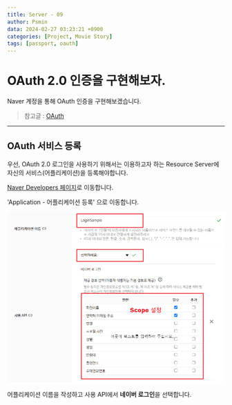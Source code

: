 ```yaml
---
title: Server - 09
author: Psmin
data: 2024-02-27 03:23:21 +0900
categories: [Project, Movie Story]
tags: [passport, oauth]
---
```


# OAuth 2.0 인증을 구현해보자.

Naver 계정을 통해 OAuth 인증을 구현해보겠습니다.

> 참고글 : [OAuth](https://psmin1994.github.io/posts/oauth/)

---

## OAuth 서비스 등록

우선, OAuth 2.0 로그인을 사용하기 위해서는 이용하고자 하는 Resource Server에 자신의 서비스(어플리케이션)을 등록해야합니다.

[Naver Developers 페이지](https://developers.naver.com/main/)로 이동합니다.

'Application - 어플리케이션 등록' 으로 이동합니다.

![naver-oauth-01](/assets/img/naver-oauth-01.png)

어플리케이션 이름을 작성하고 사용 API에서 **네이버 로그인**을 선택합니다.

